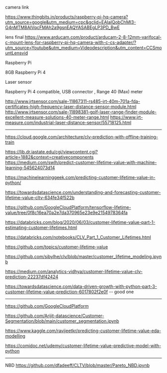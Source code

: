 
camera link 

https://www.thingbits.in/products/raspberry-pi-hq-camera?utm_source=google&utm_medium=cpc&gclid=EAIaIQobChMI3-G4nMTM8AIVqcFMAh2a9gsnEAQYASABEgLP3PD_BwE

lens final 
https://www.arducam.com/product/arducam-2-8-12mm-varifocal-c-mount-lens-for-raspberry-pi-hq-camera-with-c-cs-adapter/?utm_source=Youtube&utm_medium=Videodescription&utm_content=CCSmountLensvid

Raspberry Pi 

8GB Raspberry Pi 4

Laser sensor

Raspberry Pi 4 compatible, USB connector , Range 40 (Max) meter

http://www.jrtsensor.com/sale-11867311-rs485-jrt-40m-701a-fda-certificates-high-frequency-laser-distance-sensor-module.html
http://www.jrtsensor.com/sale-11898381-golf-laser-range-finder-module-excellent-measure-solutions-40-meter-range.html
https://www.jrt-measure.com/industrial-laser-distance-sensor/55718125.html


*******************

https://cloud.google.com/architecture/clv-prediction-with-offline-training-train

https://lib.dr.iastate.edu/cgi/viewcontent.cgi?article=1882&context=creativecomponents
https://medium.com/swlh/predict-customer-lifetime-value-with-machine-learning-545624073d14

https://machinelearninggeek.com/predicting-customer-lifetime-value-in-python/

https://towardsdatascience.com/understanding-and-forecasting-customer-lifetime-value-cltv-634fe34f522b

https://github.com/GoogleCloudPlatform/tensorflow-lifetime-value/tree/0f8c16ea70a2e7da370965e23e9e2154978364fa

https://databricks.com/blog/2020/06/03/customer-lifetime-value-part-1-estimating-customer-lifetimes.html

https://databricks.com/notebooks/CLV_Part_1_Customer_Lifetimes.html

https://github.com/topics/customer-lifetime-value


https://github.com/sibylhe/clv/blob/master/customer_lifetime_modeling.ipynb


https://medium.com/analytics-vidhya/customer-lifetime-value-clv-prediction-22237df42424

https://towardsdatascience.com/data-driven-growth-with-python-part-3-customer-lifetime-value-prediction-6017802f2e0f  -- good one

*******************

https://github.com/GoogleCloudPlatform

https://github.com/Arijit-datascience/Customer-Segmentation/blob/main/customer_segmentation.ipynb

https://www.kaggle.com/ravijeetkr/predicting-customer-lifetime-value-eda-modelling

https://comidoc.net/udemy/customer-lifetime-value-predictive-model-with-python

********************

NBD
https://github.com/dfadeeff/CLTV/blob/master/Pareto_NBD.ipynb

